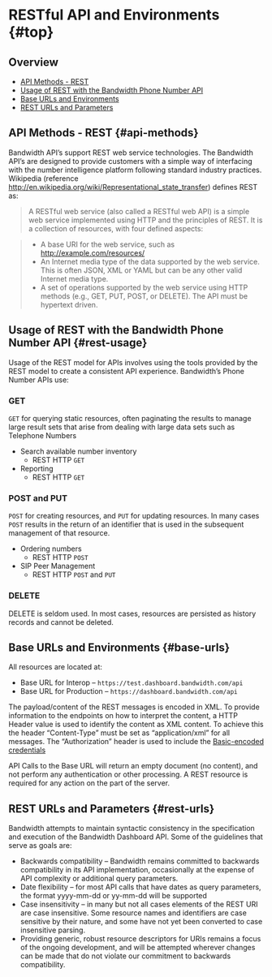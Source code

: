 # RESTful API and Environments {#top}

## Overview

* [API Methods - REST](#api-methods)
* [Usage of REST with the Bandwidth Phone Number API](#rest-usage)
* [Base URLs and Environments](#base-urls)
* [REST URLs and Parameters](#rest-urls)

## API Methods - REST {#api-methods}

Bandwidth API’s support REST web service technologies.
The Bandwidth API’s are designed to provide customers with a simple way of interfacing with the number intelligence platform following standard industry practices.  Wikipedia (reference http://en.wikipedia.org/wiki/Representational_state_transfer) defines REST as:

> A RESTful web service (also called a RESTful web API) is a simple web service implemented using HTTP and the principles of REST. It is a collection of resources, with four defined aspects:

> * A base URI for the web service, such as http://example.com/resources/
> * An Internet media type of the data supported by the web service. This is often JSON, XML or YAML but can be any other valid Internet media type.
> * A set of operations supported by the web service using HTTP methods (e.g., GET, PUT, POST, or DELETE).
The API must be hypertext driven.


## Usage of REST with the Bandwidth Phone Number API {#rest-usage}

Usage of the REST model for APIs involves using the tools provided by the REST model to create a consistent API experience.  Bandwidth’s Phone Number APIs use:

### GET
<code class="get">GET</code>  for querying static resources, often paginating the results to manage large result sets that arise from dealing with large data sets such as Telephone Numbers
* Search available number inventory
  * REST HTTP <code class="get">GET</code>
* Reporting
  * REST HTTP <code class="get">GET</code>

### POST and PUT
<code class="post">POST</code> for creating resources, and <code class="put">PUT</code> for updating resources.  In many cases <code class="post">POST</code> results in the return of an identifier that is used in the subsequent management of that resource.

* Ordering numbers
  * REST HTTP <code class="post">POST</code>
* SIP Peer Management
  * REST HTTP <code class="post">POST</code> and <code class="put">PUT</code>

### DELETE
DELETE is seldom used.  In most cases, resources are persisted as history records and cannot be deleted.

##  Base URLs and Environments {#base-urls}

All resources are located at:
* Base URL for Interop – `https://test.dashboard.bandwidth.com/api`
* Base URL for Production – `https://dashboard.bandwidth.com/api`

The payload/content of the REST messages is encoded in XML.  To provide information to the endpoints on how to interpret the content, a HTTP Header value is used to identify the content as XML content.  To achieve this the header “Content-Type” must be set as “application/xml” for all messages.  The “Authorization” header is used to include the [Basic-encoded credentials](security.md)

API Calls to the Base URL will return an empty document (no content), and not perform any authentication or other processing.  A REST resource is required for any action on the part of the server.

## REST URLs and Parameters {#rest-urls}

Bandwidth attempts to maintain syntactic consistency in the specification and execution of the Bandwidth Dashboard API.  Some of the guidelines that serve as goals are:

* Backwards compatibility – Bandwidth remains committed to backwards compatibility in its API implementation, occasionally at the expense of API complexity or additional query parameters.
* Date flexibility – for most API calls that have dates as query parameters, the format yyyy-mm-dd or yy-mm-dd will be supported
* Case insensitivity – in many but not all cases elements of the REST URI are case insensitive.  Some resource names and identifiers are case sensitive by their nature, and some have not yet been converted to case insensitive parsing.
* Providing generic, robust resource descriptors for URIs remains a focus of the ongoing development, and will be attempted wherever changes can be made that do not violate our commitment to backwards compatibility.

